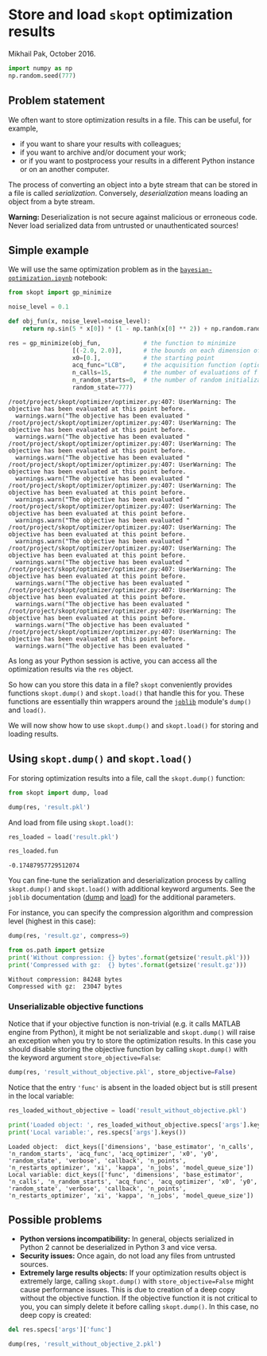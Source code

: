 # Store and load `skopt` optimization results

Mikhail Pak, October 2016.


```python
import numpy as np
np.random.seed(777)
```

## Problem statement

We often want to store optimization results in a file. This can be useful, for example,

* if you want to share your results with colleagues;
* if you want to archive and/or document your work;
* or if you want to postprocess your results in a different Python instance or on an another computer.

The process of converting an object into a byte stream that can be stored in a file is called _serialization_.
Conversely, _deserialization_ means loading an object from a byte stream.

**Warning:** Deserialization is not secure against malicious or erroneous code. Never load serialized data from untrusted or unauthenticated sources!

## Simple example

We will use the same optimization problem as in the [`bayesian-optimization.ipynb`](https://github.com/scikit-optimize/scikit-optimize/blob/master/examples/bayesian-optimization.ipynb) notebook:


```python
from skopt import gp_minimize

noise_level = 0.1

def obj_fun(x, noise_level=noise_level):
    return np.sin(5 * x[0]) * (1 - np.tanh(x[0] ** 2)) + np.random.randn() * noise_level

res = gp_minimize(obj_fun,            # the function to minimize
                  [(-2.0, 2.0)],      # the bounds on each dimension of x
                  x0=[0.],            # the starting point
                  acq_func="LCB",     # the acquisition function (optional)
                  n_calls=15,         # the number of evaluations of f including at x0
                  n_random_starts=0,  # the number of random initialization points
                  random_state=777)
```

    /root/project/skopt/optimizer/optimizer.py:407: UserWarning: The objective has been evaluated at this point before.
      warnings.warn("The objective has been evaluated "
    /root/project/skopt/optimizer/optimizer.py:407: UserWarning: The objective has been evaluated at this point before.
      warnings.warn("The objective has been evaluated "
    /root/project/skopt/optimizer/optimizer.py:407: UserWarning: The objective has been evaluated at this point before.
      warnings.warn("The objective has been evaluated "
    /root/project/skopt/optimizer/optimizer.py:407: UserWarning: The objective has been evaluated at this point before.
      warnings.warn("The objective has been evaluated "
    /root/project/skopt/optimizer/optimizer.py:407: UserWarning: The objective has been evaluated at this point before.
      warnings.warn("The objective has been evaluated "
    /root/project/skopt/optimizer/optimizer.py:407: UserWarning: The objective has been evaluated at this point before.
      warnings.warn("The objective has been evaluated "
    /root/project/skopt/optimizer/optimizer.py:407: UserWarning: The objective has been evaluated at this point before.
      warnings.warn("The objective has been evaluated "
    /root/project/skopt/optimizer/optimizer.py:407: UserWarning: The objective has been evaluated at this point before.
      warnings.warn("The objective has been evaluated "
    /root/project/skopt/optimizer/optimizer.py:407: UserWarning: The objective has been evaluated at this point before.
      warnings.warn("The objective has been evaluated "
    /root/project/skopt/optimizer/optimizer.py:407: UserWarning: The objective has been evaluated at this point before.
      warnings.warn("The objective has been evaluated "
    /root/project/skopt/optimizer/optimizer.py:407: UserWarning: The objective has been evaluated at this point before.
      warnings.warn("The objective has been evaluated "
    /root/project/skopt/optimizer/optimizer.py:407: UserWarning: The objective has been evaluated at this point before.
      warnings.warn("The objective has been evaluated "


As long as your Python session is active, you can access all the optimization results via the `res` object.

So how can you store this data in a file? `skopt` conveniently provides functions `skopt.dump()` and `skopt.load()` that handle this for you. These functions are essentially thin wrappers around the [`joblib`](http://pythonhosted.org/joblib) module's `dump()` and `load()`.

We will now show how to use `skopt.dump()` and `skopt.load()` for storing and loading results.

## Using `skopt.dump()` and `skopt.load()`

For storing optimization results into a file, call the `skopt.dump()` function:


```python
from skopt import dump, load

dump(res, 'result.pkl')
```

And load from file using `skopt.load()`:


```python
res_loaded = load('result.pkl')

res_loaded.fun
```




    -0.17487957729512074



You can fine-tune the serialization and deserialization process by calling `skopt.dump()` and `skopt.load()` with additional keyword arguments. See the `joblib` documentation ([dump](https://pythonhosted.org/joblib/generated/joblib.dump.html) and [load](https://pythonhosted.org/joblib/generated/joblib.load.html)) for the additional parameters.

For instance, you can specify the compression algorithm and compression level (highest in this case):


```python
dump(res, 'result.gz', compress=9)

from os.path import getsize
print('Without compression: {} bytes'.format(getsize('result.pkl')))
print('Compressed with gz:  {} bytes'.format(getsize('result.gz')))
```

    Without compression: 84248 bytes
    Compressed with gz:  23047 bytes


### Unserializable objective functions

Notice that if your objective function is non-trivial (e.g. it calls MATLAB engine from Python), it might be not serializable and `skopt.dump()` will raise an exception when you try to store the optimization results.
In this case you should disable storing the objective function by calling `skopt.dump()` with the keyword argument `store_objective=False`:


```python
dump(res, 'result_without_objective.pkl', store_objective=False)
```

Notice that the entry `'func'` is absent in the loaded object but is still present in the local variable:


```python
res_loaded_without_objective = load('result_without_objective.pkl')

print('Loaded object: ', res_loaded_without_objective.specs['args'].keys())
print('Local variable:', res.specs['args'].keys())
```

    Loaded object:  dict_keys(['dimensions', 'base_estimator', 'n_calls', 'n_random_starts', 'acq_func', 'acq_optimizer', 'x0', 'y0', 'random_state', 'verbose', 'callback', 'n_points', 'n_restarts_optimizer', 'xi', 'kappa', 'n_jobs', 'model_queue_size'])
    Local variable: dict_keys(['func', 'dimensions', 'base_estimator', 'n_calls', 'n_random_starts', 'acq_func', 'acq_optimizer', 'x0', 'y0', 'random_state', 'verbose', 'callback', 'n_points', 'n_restarts_optimizer', 'xi', 'kappa', 'n_jobs', 'model_queue_size'])


## Possible problems

* __Python versions incompatibility:__ In general, objects serialized in Python 2 cannot be deserialized in Python 3 and vice versa.
* __Security issues:__ Once again, do not load any files from untrusted sources.
* __Extremely large results objects:__ If your optimization results object is extremely large, calling `skopt.dump()` with `store_objective=False` might cause performance issues. This is due to creation of a deep copy without the objective function. If the objective function it is not critical to you, you can simply delete it before calling `skopt.dump()`. In this case, no deep copy is created:


```python
del res.specs['args']['func']

dump(res, 'result_without_objective_2.pkl')
```
